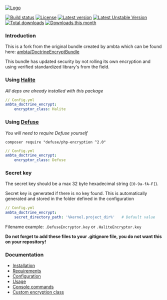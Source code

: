 [![Logo](https://i.imgur.com/sfmU6wt.png)](https://github.com/michaeldegroot/DoctrineEncryptBundle) 

[![Build status](https://travis-ci.org/michaeldegroot/DoctrineEncryptBundle.svg?branch=master)](https://travis-ci.org/michaeldegroot/DoctrineEncryptBundle) 
[![License](https://img.shields.io/github/license/michaeldegroot/DoctrineEncryptBundle.svg)](https://raw.githubusercontent.com/michaeldegroot/DoctrineEncryptBundle/master/LICENSE) 
[![Latest version](https://poser.pugx.org/michaeldegroot/doctrine-encrypt-bundle/version)](https://packagist.org/packages/michaeldegroot/doctrine-encrypt-bundle) 
[![Latest Unstable Version](https://poser.pugx.org/michaeldegroot/doctrine-encrypt-bundle/v/unstable)](https://packagist.org/packages/michaeldegroot/doctrine-encrypt-bundle) 
[![Total downloads](https://poser.pugx.org/michaeldegroot/doctrine-encrypt-bundle/downloads)](https://packagist.org/packages/michaeldegroot/doctrine-encrypt-bundle) 
[![Downloads this month](https://poser.pugx.org/michaeldegroot/doctrine-encrypt-bundle/d/monthly)](https://packagist.org/packages/michaeldegroot/doctrine-encrypt-bundle) 

### Introduction

This is a fork from the original bundle created by ambta which can be found here:
[ambta/DoctrineEncryptBundle](https://github.com/ambta/DoctrineEncryptBundle)

This bundle has updated security by not rolling its own encryption and using verified standardized library's from the field.

### Using [Halite](https://github.com/paragonie/halite)

*All deps are already installed with this package*

```yml
// Config.yml
ambta_doctrine_encrypt:
    encryptor_class: Halite
```

### Using [Defuse](https://github.com/defuse/php-encryption)

*You will need to require Defuse yourself*

`composer require "defuse/php-encryption ^2.0"`

```yml
// Config.yml
ambta_doctrine_encrypt:
    encryptor_class: Defuse
```



### Secret key

The secret key should be a max 32 byte hexadecimal string (`[0-9a-fA-F]`).

Secret key is generated if there is no key found. This is automatically generated and stored in the folder defined in the configuration

```yml
// Config.yml
ambta_doctrine_encrypt:
    secret_directory_path: '%kernel.project_dir%'   # Default value
```

Filename example: `.DefuseEncryptor.key` or `.HaliteEncryptor.key`

**Do not forget to add these files to your .gitignore file, you do not want this on your repository!**

### Documentation

* [Installation](src/Resources/doc/installation.md)
* [Requirements](src/Resources/doc/installation.md#requirements)
* [Configuration](src/Resources/doc/configuration.md)
* [Usage](src/Resources/doc/usage.md)
* [Console commands](src/Resources/doc/commands.md)
* [Custom encryption class](src/Resources/doc/custom_encryptor.md)
